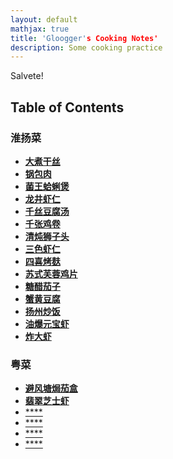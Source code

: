 ```yaml
---
layout: default
mathjax: true
title: 'Gloogger's Cooking Notes'
description: Some cooking practice
---
```

Salvete!

## **Table of Contents**

### 淮扬菜
* [**大煮干丝**](dazhugansi.html)
* [**锅包肉**](guobaorou.html)
* [**菌王蛤蜊煲**](junwanggelibao.html)
* [**龙井虾仁**](longjingxiaren.html)
* [**千丝豆腐汤**](qiansidoufutang.html)
* [**千张鸡卷**](qianzhangjijuan.html)
* [**清炖狮子头**](qingdunshizitou.html)
* [**三色虾仁**](sansexiaren.html)
* [**四喜烤麸**](sixikaofu.html)
* [**苏式芙蓉鸡片**](sushifurongjipian.html)
* [**糖醋茄子**](tangcuqiezi.html)
* [**蟹黄豆腐**](xiehuangdoufu.html)
* [**扬州炒饭**](yangzhouchaofan.html)
* [**油爆元宝虾**](youbaoyuanbaoxia.html)
* [**炸大虾**](zhadaxia.html)

 

### 粤菜
* [**避风塘焗茄盒**](bifengtangjuqiehe.html)
* [**翡翠芝士虾**](feicuizhishixia.html)
* [****]()
* [****]()
* [****]()
* [****]()
